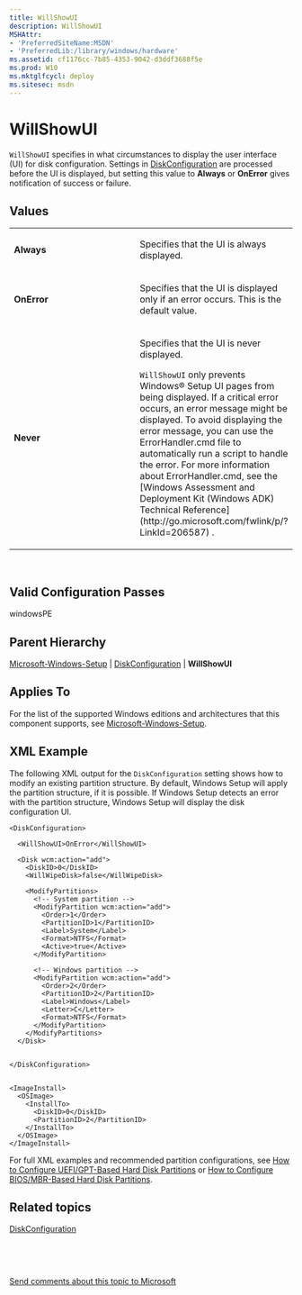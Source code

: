 ```yaml
---
title: WillShowUI
description: WillShowUI
MSHAttr:
- 'PreferredSiteName:MSDN'
- 'PreferredLib:/library/windows/hardware'
ms.assetid: cf1176cc-7b85-4353-9042-d3ddf3688f5e
ms.prod: W10
ms.mktglfcycl: deploy
ms.sitesec: msdn
---
```


# WillShowUI


`WillShowUI` specifies in what circumstances to display the user interface (UI) for disk configuration. Settings in [DiskConfiguration](microsoft-windows-setupdiskconfiguration.md) are processed before the UI is displayed, but setting this value to **Always** or **OnError** gives notification of success or failure.

## Values


<table>
<colgroup>
<col width="50%" />
<col width="50%" />
</colgroup>
<tbody>
<tr class="odd">
<td><p><strong>Always</strong></p></td>
<td><p>Specifies that the UI is always displayed.</p></td>
</tr>
<tr class="even">
<td><p><strong>OnError</strong></p></td>
<td><p>Specifies that the UI is displayed only if an error occurs. This is the default value.</p></td>
</tr>
<tr class="odd">
<td><p><strong>Never</strong></p></td>
<td><p>Specifies that the UI is never displayed.</p>
<p><code>WillShowUI</code> only prevents Windows® Setup UI pages from being displayed. If a critical error occurs, an error message might be displayed. To avoid displaying the error message, you can use the ErrorHandler.cmd file to automatically run a script to handle the error. For more information about ErrorHandler.cmd, see the [Windows Assessment and Deployment Kit (Windows ADK) Technical Reference](http://go.microsoft.com/fwlink/p/?LinkId=206587) .</p></td>
</tr>
</tbody>
</table>

 

## Valid Configuration Passes


windowsPE

## Parent Hierarchy


[Microsoft-Windows-Setup](microsoft-windows-setup.md) | [DiskConfiguration](microsoft-windows-setupdiskconfiguration.md) | **WillShowUI**

## Applies To


For the list of the supported Windows editions and architectures that this component supports, see [Microsoft-Windows-Setup](microsoft-windows-setup.md).

## XML Example


The following XML output for the `DiskConfiguration` setting shows how to modify an existing partition structure. By default, Windows Setup will apply the partition structure, if it is possible. If Windows Setup detects an error with the partition structure, Windows Setup will display the disk configuration UI.

``` syntax
<DiskConfiguration>

  <WillShowUI>OnError</WillShowUI> 

  <Disk wcm:action="add">
    <DiskID>0</DiskID> 
    <WillWipeDisk>false</WillWipeDisk> 

    <ModifyPartitions>
      <!-- System partition -->
      <ModifyPartition wcm:action="add">
        <Order>1</Order> 
        <PartitionID>1</PartitionID> 
        <Label>System</Label> 
        <Format>NTFS</Format> 
        <Active>true</Active> 
      </ModifyPartition>

      <!-- Windows partition -->
      <ModifyPartition wcm:action="add">
        <Order>2</Order> 
        <PartitionID>2</PartitionID> 
        <Label>Windows</Label> 
        <Letter>C</Letter> 
        <Format>NTFS</Format> 
      </ModifyPartition>
    </ModifyPartitions>
  </Disk>


</DiskConfiguration>


<ImageInstall>
  <OSImage>
    <InstallTo>
      <DiskID>0</DiskID> 
      <PartitionID>2</PartitionID> 
    </InstallTo>
  </OSImage>
</ImageInstall>
```

For full XML examples and recommended partition configurations, see [How to Configure UEFI/GPT-Based Hard Disk Partitions](http://go.microsoft.com/fwlink/?LinkId=214261) or [How to Configure BIOS/MBR-Based Hard Disk Partitions](http://go.microsoft.com/fwlink/?LinkId=214260).

## Related topics


[DiskConfiguration](microsoft-windows-setupdiskconfiguration.md)

 

 

[Send comments about this topic to Microsoft](mailto:wsddocfb@microsoft.com?subject=Documentation%20feedback%20%5Bp_unattend\p_unattend%5D:%20WillShowUI%20%20RELEASE:%20%2810/3/2016%29&body=%0A%0APRIVACY%20STATEMENT%0A%0AWe%20use%20your%20feedback%20to%20improve%20the%20documentation.%20We%20don't%20use%20your%20email%20address%20for%20any%20other%20purpose,%20and%20we'll%20remove%20your%20email%20address%20from%20our%20system%20after%20the%20issue%20that%20you're%20reporting%20is%20fixed.%20While%20we're%20working%20to%20fix%20this%20issue,%20we%20might%20send%20you%20an%20email%20message%20to%20ask%20for%20more%20info.%20Later,%20we%20might%20also%20send%20you%20an%20email%20message%20to%20let%20you%20know%20that%20we've%20addressed%20your%20feedback.%0A%0AFor%20more%20info%20about%20Microsoft's%20privacy%20policy,%20see%20http://privacy.microsoft.com/default.aspx. "Send comments about this topic to Microsoft")





